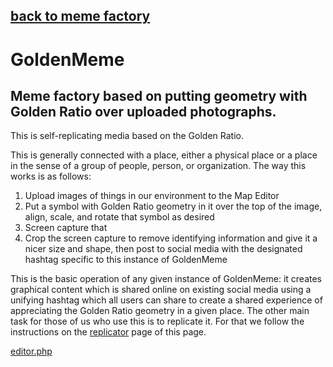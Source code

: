 ## [back to meme factory](index.html)

# GoldenMeme

## Meme factory based on putting geometry with Golden Ratio over uploaded photographs. 

This is self-replicating media based on the Golden Ratio.  

This is generally connected with a place, either a physical place or a place in the sense of a group of people, person, or organization.  The way this works is as follows:


1. Upload images of things in our environment to the Map Editor
2. Put a symbol with Golden Ratio geometry in it over the top of the image, align, scale, and rotate that symbol as desired 
3. Screen capture that
4. Crop the screen capture to remove identifying information and give it a nicer size and shape, then post to social media with the designated hashtag specific to this instance of GoldenMeme

This is the basic operation of any given instance of GoldenMeme: it creates graphical content which is shared online on existing social media using a unifying hashtag which all users can share to create a shared experience of appreciating the Golden Ratio geometry in a given place.  The other main task for those of us who use this is to replicate it.  For that we follow the instructions on the [replicator](replicator/) page of this page.


[editor.php](editor.php)

